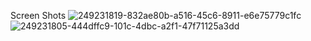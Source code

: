 Screen Shots
![249231819-832ae80b-a516-45c6-8911-e6e75779c1fc](https://github.com/user-attachments/assets/9d3cfa5a-c440-45ed-b6eb-2025b090910c)
![249231805-444dffc9-101c-4dbc-a2f1-47f71125a3dd](https://github.com/user-attachments/assets/428cad98-328b-464b-9c88-d619b5f02ba0)
